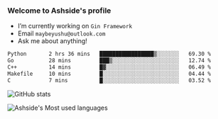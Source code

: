 ### Welcome to Ashside's profile

- I’m currently working on `Gin Framework`
- Email `maybeyushu@outlook.com`
- Ask me about anything!

<!--START_SECTION:waka-->

```txt
Python       2 hrs 36 mins   █████████████████▒░░░░░░░   69.30 %
Go           28 mins         ███▒░░░░░░░░░░░░░░░░░░░░░   12.74 %
C++          14 mins         █▓░░░░░░░░░░░░░░░░░░░░░░░   06.49 %
Makefile     10 mins         █░░░░░░░░░░░░░░░░░░░░░░░░   04.44 %
C            7 mins          █░░░░░░░░░░░░░░░░░░░░░░░░   03.52 %
```

<!--END_SECTION:waka-->

![GitHub stats](https://github-readme-stats.vercel.app/api?username=Ashside)

![Ashside's Most used languages](https://github-readme-stats.vercel.app/api/top-langs/?username=Ashside&layout=compact&hide_border=true&langs_count=10)


